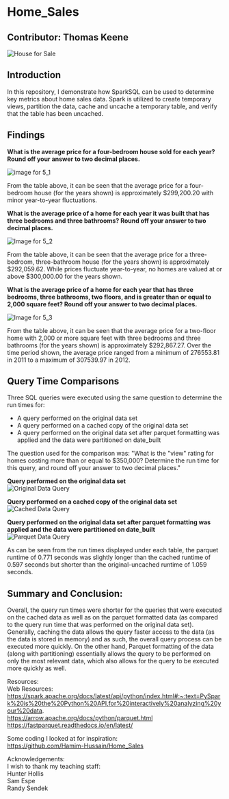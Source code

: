 # Home_Sales

Contributor: Thomas Keene
---

![House for Sale](https://github.com/keenet1/Home_Sales/assets/137319054/e2693f96-6b79-4eb5-a8b3-539c74d47515)

## Introduction   
In this repository, I demonstrate how SparkSQL can be used to determine key metrics about home sales data. Spark is utilized to create temporary views, partition the data, cache and uncache a temporary table, and verify that the table has been uncached.   
  
## Findings   
**What is the average price for a four-bedroom house sold for each year? Round off your answer to two decimal places.**

![image for 5_1](https://github.com/keenet1/Home_Sales/assets/137319054/ae24e9c9-6e4d-4dcf-8417-1cb2d2b890d3)

From the table above, it can be seen that the average price for a four-bedroom house (for the years shown) is approximately $299,200.20 with minor year-to-year fluctuations.

**What is the average price of a home for each year it was built that has three bedrooms and three bathrooms? Round off your answer to two decimal places.**

![Image for 5_2](https://github.com/keenet1/Home_Sales/assets/137319054/ab613106-a521-4f7b-af65-9c4fb05fdd51)

From the table above, it can be seen that the average price for a three-bedroom, three-bathroom house (for the years shown) is approximately $292,059.62. While prices fluctuate year-to-year, no homes are valued at or above $300,000.00 for the years shown.

**What is the average price of a home for each year that has three bedrooms, three bathrooms, two floors, and is greater than or equal to 2,000 square feet? Round off your answer to two decimal places.**

![Image for 5_3](https://github.com/keenet1/Home_Sales/assets/137319054/7c498e1e-3b02-4fee-8077-c5e00baea7b7)

From the table above, it can be seen that the average price for a two-floor home with 2,000 or more square feet with three bedrooms and three bathrooms (for the years shown) is approximately $292,867.27. Over the time period shown, the average price ranged from a minimum of 276553.81 in 2011 to a maximum of 307539.97 in 2012.   

## Query Time Comparisons
Three SQL queries were executed using the same question to determine the run times for:
- A query performed on the original data set
- A query performed on a cached copy of the original data set
- A query performed on the original data set after parquet formatting was applied and the data were partitioned on date_built

The question used for the comparison was: "What is the "view" rating for homes costing more than or equal to $350,000? Determine the run time for this query, and round off your answer to two decimal places."   

**Query performed on the original data set**   
![Original Data Query](https://github.com/keenet1/Home_Sales/assets/137319054/35d96116-acc7-41cb-a1b3-306215388f93)   

**Query performed on a cached copy of the original data set**   
![Cached Data Query](https://github.com/keenet1/Home_Sales/assets/137319054/2e405655-ced5-4d26-b910-0c3b47461eb8)   

**Query performed on the original data set after parquet formatting was applied and the data were partitioned on date_built**   
![Parquet Data Query](https://github.com/keenet1/Home_Sales/assets/137319054/8d90ec53-e982-4214-88e7-c84b9a9fd90d)   

As can be seen from the run times displayed under each table, the parquet runtime of 0.771 seconds was slightly longer than the cached runtime of 0.597 seconds but shorter than the original-uncached runtime of 1.059 seconds.

## Summary and Conclusion:
Overall, the query run times were shorter for the queries that were executed on the cached data as well as on the parquet formatted data (as compared to the query run time that was performed on the original data set). Generally, caching the data allows the query faster access to the data (as the data is stored in memory) and as such, the overall query process can be executed more quickly. On the other hand, Parquet formatting of the data (along with partitioning) essentially allows the query to be performed on only the most relevant data, which also allows for the query to be executed more quickly as well.

Resources:  
Web Resources:
https://spark.apache.org/docs/latest/api/python/index.html#:~:text=PySpark%20is%20the%20Python%20API,for%20interactively%20analyzing%20your%20data.   
https://arrow.apache.org/docs/python/parquet.html   
https://fastparquet.readthedocs.io/en/latest/   

Some coding I looked at for inspiration:  
https://github.com/Hamim-Hussain/Home_Sales   

Acknowledgements:  
I wish to thank my teaching staff:  
Hunter Hollis  
Sam Espe  
Randy Sendek

